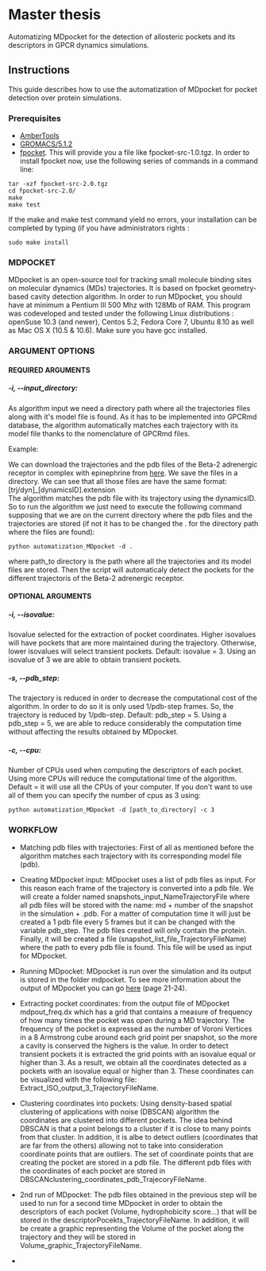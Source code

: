 # Master thesis

Automatizing MDpocket for the detection of allosteric pockets and its descriptors in GPCR dynamics simulations.

## Instructions

This guide describes how to use the automatization of MDpocket for pocket detection over protein simulations.

### Prerequisites

* [AmberTools](https://ambermd.org/AmberTools.php)
* [GROMACS/5.1.2](https://manual.gromacs.org/documentation/5.1.2/install-guide/)
* [fpocket](http://sourceforge.net/projects/fpocket). This will provide you a file like fpocket-src-1.0.tgz.
In order to install fpocket now, use the following series of commands in a command line:
```console
tar -xzf fpocket-src-2.0.tgz
cd fpocket-src-2.0/
make
make test
```
If the make and make test command yield no errors, your installation can be completed by
typing (if you have administrators rights :
```console
sudo make install
```

### MDPOCKET
MDpocket is an open-source tool for tracking small molecule binding sites on molecular dynamics (MDs) trajectories. 
It is based on fpocket  geometry-based cavity detection algorithm. 
In order to run MDpocket, you should have at minimum a Pentium III 500 Mhz with 128Mb of
RAM.   This   program   was   co­developed   and   tested   under   the   following   Linux   distributions   :
openSuse 10.3 (and newer), Centos 5.2, Fedora Core 7, Ubuntu 8.10 as well as Mac OS X (10.5 &
10.6). Make sure you have gcc installed.

### ARGUMENT OPTIONS

#### REQUIRED ARGUMENTS

##### -i, --input_directory: 

As algorithm input we need a directory path where all the trajectories files along with it's model file is found.
As it has to be implemented into GPCRmd database, the algorithm automatically matches each trajectory with its model file
thanks to the nomenclature of GPCRmd files.

Example:

We can download the trajectories and the pdb files of the Beta-2 adrenergic receptor in complex with epinephrine from [here](https://submission.gpcrmd.org/dynadb/dynamics/id/117/).
We save the files in a directory. We can see that all those files are have the same format:<br />
[trj/dyn]_[dynamicsID].extension <br />
The algorithm matches the pdb file with its trajectory using the dynamicsID. So to run the algorithm we just need to execute the following command supposing that we are on the current directory where the pdb files and the trajectories are stored (if not it has to be changed the . for the directory path where the files are found):

```console
python automatization_MDpocket -d .
```
where path_to directory is the path where all the trajectories and its model files are stored. Then the script will automaticaly detect the pockets for the different trajectoris of the Beta-2 adrenergic receptor.

#### OPTIONAL ARGUMENTS

##### -i, --isovalue:
Isovalue selected for the extraction of pocket coordinates. Higher isovalues will have pockets that are more maintained during the trajectory. Otherwise, lower isovalues will select transient pockets. Default: isovalue = 3. Using an isovalue of 3 we are able to obtain transient pockets.

##### -s, --pdb_step:
The trajectory is reduced in order to decrease the computational cost of the algorithm. In order to do so it is only used 1/pdb-step frames. So, the trajectory is reduced by 1/pdb-step. Default: pdb_step = 5. Using a pdb_step = 5, we are able to reduce considerably the computation time without affecting the results obtained by MDpocket.

##### -c, --cpu:
Number of CPUs used when computing the descriptors of each pocket. Using more CPUs will reduce the computational time of the algorithm. Default = it will use all the CPUs of your computer. If you don't want to use all of them you can specify the number of cpus as 3 using:
```console
python automatization_MDpocket -d [path_to_directory] -c 3
```

### WORKFLOW

* Matching pdb files with trajectories: First of all as mentioned before the algorithm matches each trajectory with its corresponding model file (pdb).

* Creating MDpocket input: MDpocket uses a list of pdb files as input. For this reason each frame of the trajectory is converted into a pdb file. We will create a folder named snapshots_input_NameTrajectoryFile where all pdb files will be stored
  with the name: md + number of the snapshot in the simulation + .pdb. For a matter of computation time it will just be created a 1 pdb file every 5 frames but it can be changed with the variable pdb_step.
  The pdb files created will only contain the protein. Finally, it will be created a file (snapshot_list_file_TrajectoryFileName) where the path to every pdb file is found. This file will be used as input for MDpocket.
  
* Running MDpocket: MDpocket is run over the simulation and its output is stored in the folder mdpocket. To see more information about the output of MDpocket you can go [here](http://fpocket.sourceforge.net/manual_fpocket2.pdf) (page 21-24).

* Extracting pocket coordinates: from the output file of MDpocket mdpout_freq.dx which has a grid that contains a measure of frequency of how many times the pocket was open during a MD trajectory. The frequency of the pocket is expressed as the number of Voroni Vertices in a 8 Armstrong cube around each grid point per snapshot, so the more a cavity is conserved the highers is the value. In order to detect transient pockets it is extracted the grid points with an isovalue equal or higher than 3. As a result, we obtain all the coordinates detected as a pockets with an isovalue equal or higher than 3. These coordinates can be visualized with the following file: Extract_ISO_output_3_TrajectoryFileName.
  
* Clustering coordinates into pockets: Using density-based spatial clustering of applications with noise (DBSCAN) algorithm the coordinates are clustered into different pockets. The idea behind DBSCAN is that a point belongs to a cluster if it is close to many points from that cluster. In addition, it is albe to detect outliers (coordinates that are far from the others) allowing not to take into consideration coordinate points that are outliers. The set of coordinate points that are creating the pocket are stored in a pdb file. The different pdb files with the coordinates of each pocket are stored in DBSCANclustering_coordinates_pdb_TrajecoryFileName.
* 2nd run of MDpocket: The pdb files obtained in the previous step will be used to run for a second time MDpocket in order to obtain the descriptors of each pocket (Volume, hydrophobicity score...) that will be stored in the descriptorPocekts_TrajectoryFileName. In addition, it will be create a graphic representing the Volume of the pocket along the trajectory and they will be stored in Volume_graphic_TrajectoryFileName.

* 
